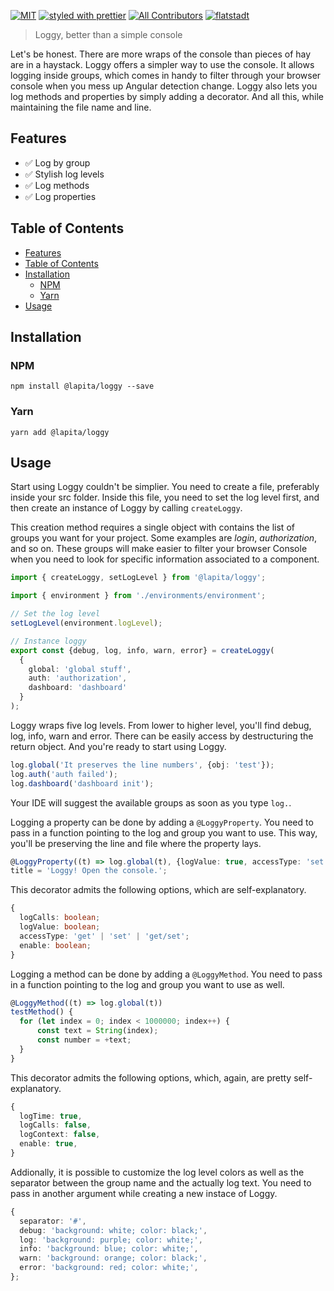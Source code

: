 

[![MIT](https://img.shields.io/packagist/l/doctrine/orm.svg?style=flat-square)]()
[![styled with prettier](https://img.shields.io/badge/styled_with-prettier-ff69b4.svg?style=flat-square)](https://github.com/prettier/prettier)
[![All Contributors](https://img.shields.io/badge/all_contributors-0-orange.svg?style=flat-square)](#contributors-)
[![flatstadt](https://img.shields.io/badge/@-flatstadt-383636?style=flat-square&labelColor=8f68d4)](https://github.com/flatstadt/)


> Loggy, better than a simple console

Let's be honest. There are more wraps of the console than pieces of hay are in a haystack. Loggy offers a simpler way to use the console. It allows logging inside groups, which comes in handy to filter through your browser console when you mess up Angular detection change. Loggy also lets you log methods and properties by simply adding a decorator. And all this, while maintaining the file name and line.

## Features

- ✅ Log by group
- ✅ Stylish log levels
- ✅ Log methods
- ✅ Log properties 

## Table of Contents

- [Features](#features)
- [Table of Contents](#table-of-contents)
- [Installation](#installation)
  - [NPM](#npm)
  - [Yarn](#yarn)
- [Usage](#usage)


## Installation

### NPM

`npm install @lapita/loggy --save`

### Yarn

`yarn add @lapita/loggy`

## Usage

Start using Loggy couldn't be simplier. You need to create a file, preferably inside your src folder. Inside this file, you need to set the log level first, and then create an instance of Loggy by calling `createLoggy`.

This creation method requires a single object with contains the list of groups you want for your project. Some examples are _login_, _authorization_, and so on. These groups will make easier to filter your browser Console when you need to look for specific information associated to a component.

```ts
import { createLoggy, setLogLevel } from '@lapita/loggy';

import { environment } from './environments/environment';

// Set the log level
setLogLevel(environment.logLevel);

// Instance loggy
export const {debug, log, info, warn, error} = createLoggy(
  {
    global: 'global stuff', 
    auth: 'authorization', 
    dashboard: 'dashboard'
  }
);

```

Loggy wraps five log levels. From lower to higher level, you'll find debug, log, info, warn and error. There can be easily access by destructuring the return object. And you're ready to start using Loggy.

```ts
log.global('It preserves the line numbers', {obj: 'test'});
log.auth('auth failed');
log.dashboard('dashboard init');
```

Your IDE will suggest the available groups as soon as you type `log.`.

Logging a property can be done by adding a `@LoggyProperty`. You need to pass in a function pointing to the log and group you want to use. This way, you'll be preserving the line and file where the property lays.

```ts
@LoggyProperty((t) => log.global(t), {logValue: true, accessType: 'set'})
title = 'Loggy! Open the console.';
```
This decorator admits the following options, which are self-explanatory.
```ts
{
  logCalls: boolean;
  logValue: boolean;
  accessType: 'get' | 'set' | 'get/set';
  enable: boolean;
}

```
Logging a method can be done by adding a `@LoggyMethod`. You need to pass in a function pointing to the log and group you want to use as well.

```ts
@LoggyMethod((t) => log.global(t))
testMethod() {
  for (let index = 0; index < 1000000; index++) {
      const text = String(index);
      const number = +text;
  }
}
```
This decorator admits the following options, which, again, are pretty self-explanatory.
```ts
{
  logTime: true,
  logCalls: false,
  logContext: false,
  enable: true,
}
```
Addionally, it is possible to customize the log level colors as well as the separator between the group name and the actually log text. You need to pass in another argument while creating a new instace of Loggy.

```ts
{
  separator: '#',
  debug: 'background: white; color: black;',
  log: 'background: purple; color: white;',
  info: 'background: blue; color: white;',
  warn: 'background: orange; color: black;',
  error: 'background: red; color: white;',
};
```
